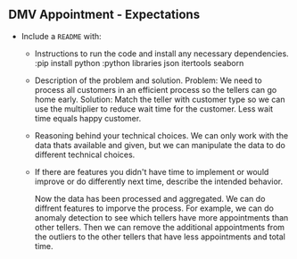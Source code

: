 ## DMV Appointment - Expectations

* Include a `README` with:
  * Instructions to run the code and install any necessary dependencies.
    :pip install python
    :python libraries 
       json
       itertools
       seaborn
  
  * Description of the problem and solution.
    Problem: We need to process all customers in an efficient process so the tellers can go home early.
    Solution: Match the teller with customer type so we can use the multiplier to reduce wait time for the customer. Less wait time equals happy customer.

  * Reasoning behind your technical choices.
    We can only work with the data thats available and given, but we can manipulate the data to do different
    technical choices.

  * If there are features you didn't have time to implement or would improve or do differently next time, describe the intended behavior.

    Now the data has been processed and aggregated. We can do diffrent features to imporve the process.
    For example, we can do anomaly detection to see which tellers have more appointments than other tellers.
    Then we can remove the additional appointments from the outliers to the other tellers that have less appointments and total time.



